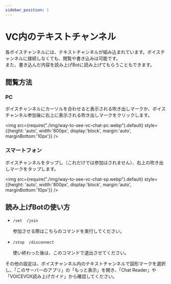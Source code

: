```yaml
---
sidebar_position: 1
---
```


# VC内のテキストチャンネル

各ボイスチャンネルには、テキストチャンネルが組み込まれています。ボイスチャンネルに接続しなくても、閲覧や書き込みは可能です。   
また、書き込んだ内容を読み上げBotに読み上げてもらうこともできます。

## 閲覧方法

### PC

ボイスチャンネルにカーソルを合わせると表示される吹き出しマークか、ボイスチャンネル参加後に右上に表示される吹き出しマークをクリックします。

<img src={require("./img/way-to-see-vc-chat-pc.webp").default}
     style={{height: 'auto', width:'800px', display:'block', margin:'auto', marginBottom:'10px'}} />

### スマートフォン

ボイスチャンネルをタップし（これだけでは参加はされません）、右上の吹き出しマークをタップします。

<img src={require("./img/way-to-see-vc-chat-sp.webp").default}
     style={{height: 'auto', width:'800px', display:'block', margin:'auto', marginBottom:'10px'}} />

## 読み上げBotの使い方

- `/set`　`/join`

    参加させる際はこちらのコマンドを実行してください。

- `/stop`　`/disconnect`

    使い終わった後は、このコマンドで退出させてください。

その他の設定は、ボイスチャンネル内のテキストチャンネルで図形マークを選択し、「このサーバーのアプリ」の「もっと表示」を開き、「Chat Reader」や「VOICEVOX読み上げガイド」から確認してください。